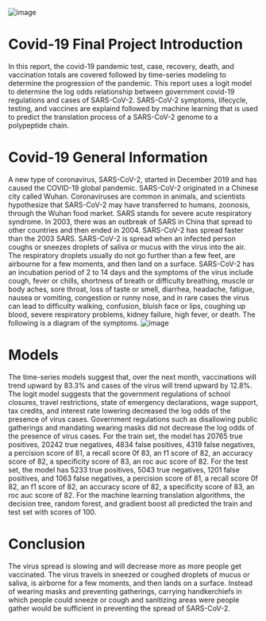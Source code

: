 ![image](https://user-images.githubusercontent.com/56414953/112048508-deeba200-8b24-11eb-8cfa-9b61476acc04.png)
# Covid-19 Final Project Introduction
In this report, the covid-19 pandemic test, case, recovery, death, and vaccination totals are covered followed by time-series modeling to determine the progression of the pandemic.  This report uses a logit model to determine the log odds relationship between government covid-19 regulations and cases of SARS-CoV-2.  SARS-CoV-2 symptoms, lifecycle, testing, and vaccines are explaind followed by machine learning that is used to predict the translation process of a SARS-CoV-2 genome to a polypeptide chain.  
# Covid-19 General Information
A new type of coronavirus, SARS-CoV-2, started in December 2019 and has caused the COVID-19 global pandemic. SARS-CoV-2 originated in a Chinese city called Wuhan. Coronaviruses are common in animals, and scientists hypothesize that SARS-CoV-2 may have transferred to humans, zoonosis, through the Wuhan food market. SARS stands for severe acute respiratory syndrome. In 2003, there was an outbreak of SARS in China that spread to other countries and then ended in 2004. SARS-CoV-2 has spread faster than the 2003 SARS. SARS-CoV-2 is spread when an infected person coughs or sneezes droplets of saliva or mucus with the virus into the air. The respiratory droplets usually do not go further than a few feet, are airbourne for a few moments, and then land on a surface. SARS-CoV-2 has an incubation period of 2 to 14 days and the symptoms of the virus include cough, fever or chills, shortness of breath or difficulty breathing, muscle or body aches, sore throat, loss of taste or smell, diarrhea, headache, fatigue, nausea or vomiting, congestion or runny nose, and in rare cases the virus can lead to difficulty walking, confusion, bluish face or lips, coughing up blood, severe respiratory problems, kidney failure, high fever, or death. The following is a diagram of the symptoms.
![image](https://user-images.githubusercontent.com/56414953/112048677-0b072300-8b25-11eb-8840-d80b978cf20b.png)
# Models
The time-series models suggest that, over the next month, vaccinations will trend upward by 83.3% and cases of the virus will trend upward by 12.8%. The logit model suggests that the government regulations of school closures, travel restrictions, state of emergency declarations, wage support, tax credits, and interest rate lowering decreased the log odds of the presence of virus cases.  Government regulations such as disallowing public gatherings and mandating wearing masks did not decrease the log odds of the presence of virus cases.  For the train set, the model has 20765 true positives, 20242 true negatives, 4834 false positives, 4319 false negatives, a percision score of 81, a recall score 0f 83, an f1 score of 82, an accuracy score of 82, a specificity score of 83, an roc auc score of 82.  For the test set, the model has 5233 true positives, 5043 true negatives, 1201 false positives, and 1063 false negatives, a percision score of 81, a recall score 0f 82, an f1 score of 82, an accuracy score of 82, a specificity score of 83, an roc auc score of 82.  For the machine learning translation algorithms, the decision tree, random forest, and gradient boost all predicted the train and test set with scores of 100.  
# Conclusion
The virus spread is slowing and will decrease more as more people get vaccinated.  The virus travels in sneezed or coughed droplets of mucus or saliva, is airborne for a few moments, and then lands on a surface. Instead of wearing masks and preventing gatherings, carrying handkerchiefs in which people could sneeze or cough and sanitizing areas were people gather would be sufficient in preventing the spread of SARS-CoV-2.
